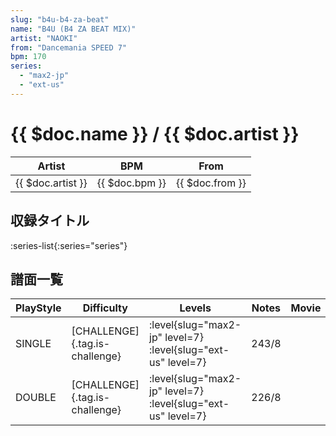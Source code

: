 ```yaml
---
slug: "b4u-b4-za-beat"
name: "B4U (B4 ZA BEAT MIX)"
artist: "NAOKI"
from: "Dancemania SPEED 7"
bpm: 170
series:
  - "max2-jp"
  - "ext-us"
---
```


# {{ $doc.name }} / {{ $doc.artist }}

|Artist|BPM|From|
|------|---|----|
|{{ $doc.artist }}|{{ $doc.bpm }}|{{ $doc.from }}|

## 収録タイトル

:series-list{:series="series"}

## 譜面一覧

|PlayStyle|Difficulty|Levels|Notes|Movie|
|---------|----------|------|-----|-----|
|SINGLE|[CHALLENGE]{.tag.is-challenge}|<div class="field is-grouped is-grouped-multiline">:level{slug="max2-jp" level=7} :level{slug="ext-us" level=7}</div>|243/8||
|DOUBLE|[CHALLENGE]{.tag.is-challenge}|<div class="field is-grouped is-grouped-multiline">:level{slug="max2-jp" level=7} :level{slug="ext-us" level=7}</div>|226/8||
